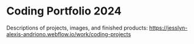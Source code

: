 # Coding Portfolio 2024
Descriptions of projects, images, and finished products: https://jesslyn-alexis-andriono.webflow.io/work/coding-projects
